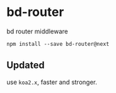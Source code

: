 # bd-router
bd router middleware

```shell
npm install --save bd-router@next
```

## Updated

use `koa2.x`, faster and stronger.
